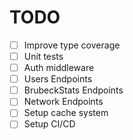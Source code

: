 # TODO

- [ ] Improve type coverage
- [ ] Unit tests
- [ ] Auth middleware
- [ ] Users Endpoints
- [ ] BrubeckStats Endpoints
- [ ] Network Endpoints
- [ ] Setup cache system
- [ ] Setup CI/CD
